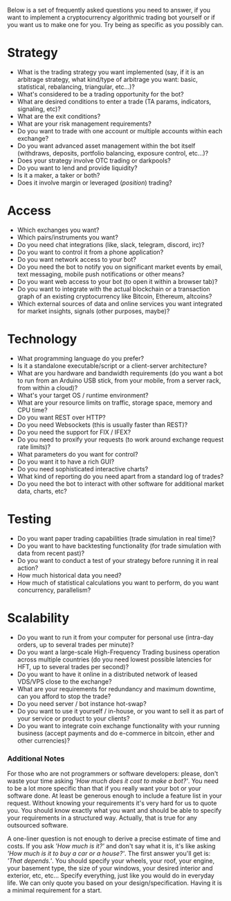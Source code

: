 Below is a set of frequently asked questions you need to answer, if you want to implement a cryptocurrency algorithmic trading bot yourself or if you want us to make one for you. Try being as specific as you possibly can.

# Strategy

  - What is the trading strategy you want implemented (say, if it is an arbitrage strategy, what kind/type of arbitrage you want: basic, statistical, rebalancing, triangular, etc...)?
  - What's considered to be a trading opportunity for the bot?
  - What are desired conditions to enter a trade (TA params, indicators, signaling, etc)?
  - What are the exit conditions?
  - What are your risk management requirements?
  - Do you want to trade with one account or multiple accounts within each exchange?
  - Do you want advanced asset management within the bot itself (withdraws, deposits, portfolio balancing, exposure control, etc...)?
  - Does your strategy involve OTC trading or darkpools?
  - Do you want to lend and provide liquidity?
  - Is it a maker, a taker or both?
  - Does it involve margin or leveraged (*position*) trading?

# Access

  - Which exchanges you want?
  - Which pairs/instruments you want?
  - Do you need chat integrations (like, slack, telegram, discord, irc)?
  - Do you want to control it from a phone application?
  - Do you want network access to your bot? 
  - Do you need the bot to notify you on significant market events by email, text messaging, mobile push notifications or other means?
  - Do you want web access to your bot (to open it within a browser tab)?
  - Do you want to integrate with the actual blockchain or a transaction graph of an existing cryptocurrency like Bitcoin, Ethereum, altcoins?    
  - Which external sources of data and online services you want integrated for market insights, signals (other purposes, maybe)?

# Technology

  - What programming language do you prefer?
  - Is it a standalone executable/script or a client-server architecture?
  - What are you hardware and bandwidth requirements (do you want a bot to run from an Arduino USB stick, from your mobile, from a server rack, from within a cloud)?
  - What's your target OS / runtime environment?
  - What are your resource limits on traffic, storage space, memory and CPU time?
  - Do you want REST over HTTP?
  - Do you need Websockets (this is usually faster than REST)?
  - Do you need the support for FIX / IFEX?
  - Do you need to proxify your requests (to work around exchange request rate limits)?
  - What parameters do you want for control?
  - Do you want it to have a rich GUI?
  - Do you need sophisticated interactive charts?
  - What kind of reporting do you need apart from a standard log of trades?
  - Do you need the bot to interact with other software for additional market data, charts, etc?

# Testing

  - Do you want paper trading capabilities (trade simulation in real time)?
  - Do you want to have backtesting functionality (for trade simulation with data from recent past)?
  - Do you want to conduct a test of your strategy before running it in real action?
  - How much historical data you need?
  - How much of statistical calculations you want to perform, do you want concurrency, parallelism?

# Scalability

  - Do you want to run it from your computer for personal use (intra-day orders, up to several trades per minute)?
  - Do you want a large-scale High-Frequency Trading business operation across multiple countries (do you need lowest possible latencies for HFT, up to several trades per second)?
  - Do you want to have it online in a distributed network of leased VDS/VPS close to the exchange?
  - What are your requirements for redundancy and maximum downtime, can you afford to stop the trade?
  - Do you need server / bot instance hot-swap?
  - Do you want to use it yourself / in-house, or you want to sell it as part of your service or product to your clients?
  - Do you want to integrate coin exchange functionality with your running business (accept payments and do e-commerce in bitcoin, ether and other currencies)?

### Additional Notes

For those who are not programmers or software developers: please, don't waste your time asking *'How much does it cost to make a bot?'*. You need to be a lot more specific than that if you really want your bot or your software done. At least be generous enough to include a feature list in your request. Without knowing your requirements it's very hard for us to quote you. You should know exactly what you want and should be able to specify your requirements in a structured way. Actually, that is true for any outsourced software. 

A one-liner question is not enough to derive a precise estimate of time and costs. If you ask *'How much is it?'* and don't say what it is, it's like asking *'How much is it to buy a car or a house?'*. The first answer you'll get is: *'That depends.'*. You should specify your wheels, your roof, your engine, your basement type, the size of your windows, your desired interior and exterior, etc, etc... Specify everything, just like you would do in everyday life. We can only quote you based on your design/specification. Having it is a minimal requirement for a start.